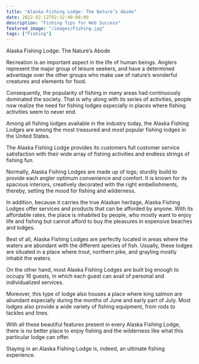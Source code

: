 ```yaml
---
title: "Alaska Fishing Lodge: The Nature’s Abode"
date: 2022-02-12T02:32:40-08:00
description: "Fishing Tips for Web Success"
featured_image: "/images/Fishing.jpg"
tags: ["Fishing"]
---
```


Alaska Fishing Lodge: The Nature’s Abode

Recreation is an important aspect in the life of human beings. Anglers represent the major group of leisure seekers, and have a determined advantage over the other groups who make use of nature’s wonderful creatures and elements for food.

Consequently, the popularity of fishing in many areas had continuously dominated the society.  That is why  along with its series of activities, people now realize the need for fishing lodges especially in places where fishing activities seem to never end. 

Among all fishing lodges available in the industry today, the Alaska Fishing Lodges are among the most treasured and most popular fishing lodges in the United States.

The Alaska Fishing Lodge provides its customers full customer service satisfaction with their wide array of fishing activities and endless strings of fishing fun.

Normally, Alaska Fishing Lodges are made up of logs; sturdily build to provide each angler optimum convenience and comfort. It is known for its spacious interiors, creatively decorated with the right embellishments, thereby, setting the mood for fishing and wilderness.

In addition, because it carries the true Alaskan heritage, Alaska Fishing Lodges offer services and products that can be afforded by anyone.  With its affordable rates, the place is inhabited by people, who mostly want to enjoy life and fishing but cannot afford to buy the pleasures in expensive beaches and lodges.

Best of all, Alaska Fishing Lodges are perfectly located in areas where the waters are abundant with the different species of fish. Usually, these lodges are situated in a place where trout, northern pike, and grayling mostly inhabit the waters.

On the other hand, most Alaska Fishing Lodges are built big enough to occupy 16 guests, in which each guest can avail of personal and individualized services.

Moreover, this type of lodge also houses a place where king salmon are abundant especially during the months of June and early part of July. Most lodges also provide a wide variety of fishing equipment, from rods to tackles and lines.

With all these beautiful features present in every Alaska Fishing Lodge, there is no better place to enjoy fishing and the wilderness like what this particular lodge can offer.

Staying in an Alaska Fishing Lodge is, indeed, an ultimate fishing experience.

